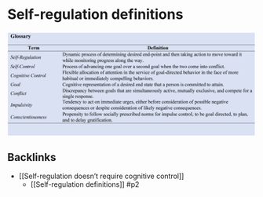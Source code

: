 # Self-regulation definitions
![](BearImages/23FAEEA8-4AFB-41C2-9A86-E19ADF5A21C5-662-0000004D20181FE9/image.png)

<!--  -->

## Backlinks
* [[Self-regulation doesn’t require cognitive control]]
	* [[Self-regulation definitions]] #p2

<!-- {BearID:914D4F21-2914-4487-8FED-402D421FFB91-662-0000004CE4A45E87} -->
